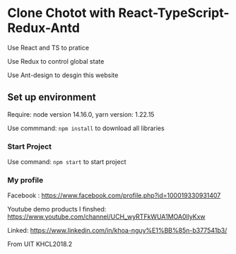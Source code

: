 # Clone Chotot with React-TypeScript-Redux-Antd

Use React and TS to pratice

Use Redux to control global state

Use Ant-design to desgin this website

## Set up environment

Require: node version 14.16.0, yarn version: 1.22.15

Use commmand: `npm install` to download all libraries

### Start Project

Use command: `npm start` to start project


### My profile

Facebook : https://www.facebook.com/profile.php?id=100019330931407

Youtube demo products I finshed: https://www.youtube.com/channel/UCH_wyRTFkWUA1MOA0llyKxw

Linked: https://www.linkedin.com/in/khoa-nguy%E1%BB%85n-b377541b3/

From UIT KHCL2018.2 

